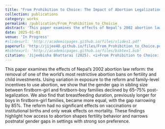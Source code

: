 ```yaml
---
title: "From Prohibition to Choice: The Impact of Abortion Legalization on Fertility and Child Investments in Nepal"
collection: publications
category: works
permalink: /publication/From_Prohibition_to_Choicie
abstract: 'This paper examines the effects of Nepal’s 2002 abortion law reform: the removal of one of the world’s most restrictive abortion bans on fertility and child investments. Using variation in exposure to the reform and family-level incentives to use abortion, we show that the gender gap in sibling size between firstborn-girl and firstborn-boy families declined by 65–75\% post-legalization. We also find that breastfeeding duration, previously longer for boys in firstborn-girl families, became more equal, with the gap narrowing by 85\%. The reform had no significant effects on vaccinations or institutional births and only weak effects on mortality. These findings highlight how access to abortion shapes fertility behavior and narrows postnatal gender gaps in settings with strong son preference.'
date: 2025-01-01
venue: 'In Progress'
#slidesurl: 'http://academicpages.github.io/files/slides1.pdf'
paperurl: 'http://jijee48.github.io/files/From_Prohibition_to_Choice.pdf'
#bibtexurl: 'http://academicpages.github.io/files/bibtex1.bib'
citation: 'Jijeebisha Bhattarai (2025). <i>From Prohibition to Choice: The Impact of Abortion Legalization on Fertility and Child Investments in Nepal</i> (Working Paper)'
---
```


This paper examines the effects of Nepal’s 2002 abortion law reform: the removal of one of the world’s most restrictive abortion bans on fertility and child investments. Using variation in exposure to the reform and family-level incentives to use abortion, we show that the gender gap in sibling size between firstborn-girl and firstborn-boy families declined by 65–75\% post-legalization. We also find that breastfeeding duration, previously longer for boys in firstborn-girl families, became more equal, with the gap narrowing by 85\%. The reform had no significant effects on vaccinations or institutional births and only weak effects on mortality. These findings highlight how access to abortion shapes fertility behavior and narrows postnatal gender gaps in settings with strong son preference.


